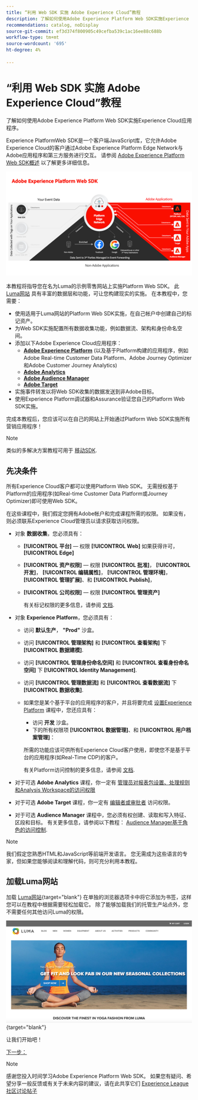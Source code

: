 ```yaml
---
title: “利用 Web SDK 实施 Adobe Experience Cloud”教程
description: 了解如何使用Adobe Experience Platform Web SDK实施Experience Cloud应用程序。
recommendations: catalog, noDisplay
source-git-commit: ef3d374f800905c49cefba539c1ac16ee88c688b
workflow-type: tm+mt
source-wordcount: '695'
ht-degree: 4%

---
```


# “利用 Web SDK 实施 Adobe Experience Cloud”教程

了解如何使用Adobe Experience Platform Web SDK实施Experience Cloud应用程序。

Experience PlatformWeb SDK是一个客户端JavaScript库，它允许Adobe Experience Cloud的客户通过Adobe Experience Platform Edge Network与Adobe应用程序和第三方服务进行交互。 请参阅 [Adobe Experience Platform Web SDK概述](https://experienceleague.adobe.com/docs/experience-platform/edge/home.html?lang=zh-Hans) 以了解更多详细信息。

![Experience PlatformWeb SDK架构](assets/dc-websdk.png)

本教程将指导您在名为Luma的示例零售网站上实施Platform Web SDK。 此 [Luma网站](https://luma.enablementadobe.com/content/luma/us/en.html) 具有丰富的数据层和功能，可让您构建现实的实施。 在本教程中，您需要：

* 使用适用于Luma网站的Platform Web SDK实施，在自己帐户中创建自己的标记资产。
* 为Web SDK实施配置所有数据收集功能，例如数据流、架构和身份命名空间。
* 添加以下Adobe Experience Cloud应用程序：
   * **[Adobe Experience Platform](setup-experience-platform.md)** (以及基于Platform构建的应用程序，例如Adobe Real-time Customer Data Platform、Adobe Journey Optimizer和Adobe Customer Journey Analytics)
   * **[Adobe Analytics](setup-analytics.md)**
   * **[Adobe Audience Manager](setup-audience-manager.md)**
   * **[Adobe Target](setup-target.md)**
* 实施事件转发以将Web SDK收集的数据发送到非Adobe目标。
* 使用Experience Platform调试器和Assurance验证您自己的Platform Web SDK实施。

完成本教程后，您应该可以在自己的网站上开始通过Platform Web SDK实施所有营销应用程序！


>[!NOTE]
>
>类似的多解决方案教程可用于 [移动SDK](../tutorial-mobile-sdk/overview.md).

## 先决条件

所有Experience Cloud客户都可以使用Platform Web SDK。 无需授权基于Platform的应用程序(如Real-time Customer Data Platform或Journey Optimizer)即可使用Web SDK。

在这些课程中，我们假定您拥有Adobe帐户和完成课程所需的权限。 如果没有，则必须联系Experience Cloud管理员以请求获取访问权限。

* 对象 **数据收集**，您必须具有：
   * **[!UICONTROL 平台]** — 权限 **[!UICONTROL Web]** 如果获得许可， **[!UICONTROL Edge]**
   * **[!UICONTROL 资产权限]** — 权限 **[!UICONTROL 批准]**， **[!UICONTROL 开发]**， **[!UICONTROL 编辑属性]**， **[!UICONTROL 管理环境]**， **[!UICONTROL 管理扩展]**、和 **[!UICONTROL Publish]**，
   * **[!UICONTROL 公司权限]** — 权限 **[!UICONTROL 管理资产]**

     有关标记权限的更多信息，请参阅 [文档](https://experienceleague.adobe.com/docs/experience-platform/tags/admin/user-permissions.html).

* 对象 **Experience Platform**，您必须具有：

   * 访问 **默认生产**， **&quot;Prod&quot;** 沙盒。
   * 访问 **[!UICONTROL 管理架构]** 和 **[!UICONTROL 查看架构]** 下 **[!UICONTROL 数据建模]**.
   * 访问 **[!UICONTROL 管理身份命名空间]** 和 **[!UICONTROL 查看身份命名空间]** 下 **[!UICONTROL Identity Management]**.
   * 访问 **[!UICONTROL 管理数据流]** 和 **[!UICONTROL 查看数据流]** 下 **[!UICONTROL 数据收集]**.
   * 如果您是某个基于平台的应用程序的客户，并且将要完成 [设置Experience Platform](setup-experience-platform.md) 课程中，您还应具有：
      * 访问 **开发** 沙盒。
      * 下的所有权限项 **[!UICONTROL 数据管理]**、和 **[!UICONTROL 用户档案管理]**：

     所需的功能应该可供所有Experience Cloud客户使用，即使您不是基于平台的应用程序(如Real-Time CDP)的客户。

     有关Platform访问控制的更多信息，请参阅 [文档](https://experienceleague.adobe.com/docs/experience-platform/access-control/home.html?lang=zh-Hans).

* 对于可选 **Adobe Analytics** 课程，你一定有 [管理员对报表包设置、处理规则和Analysis Workspace的访问权限](https://experienceleague.adobe.com/docs/analytics/admin/admin-console/home.html?lang=zh-Hans)

* 对于可选 **Adobe Target** 课程，你一定有 [编辑者或审批者](https://experienceleague.adobe.com/docs/target/using/administer/manage-users/enterprise/properties-overview.html#section_8C425E43E5DD4111BBFC734A2B7ABC80) 访问权限。

* 对于可选 **Audience Manager** 课程中，您必须有权创建、读取和写入特征、区段和目标。 有关更多信息，请参阅以下教程： [Audience Manager基于角色的访问控制](https://experienceleague.adobe.com/docs/audience-manager-learn/tutorials/setup-and-admin/user-management/setting-permissions-with-role-based-access-control.html?lang=en).


>[!NOTE]
>
>我们假定您熟悉HTML和JavaScript等前端开发语言。 您无需成为这些语言的专家，但如果您能够阅读和理解代码，则可充分利用本教程。

## 加载Luma网站

加载 [Luma网站](https://luma.enablementadobe.com/content/luma/us/en.html){target="blank"} 在单独的浏览器选项卡中将它添加为书签，这样您可以在教程中根据需要轻松加载它。 除了能够加载我们的托管生产站点外，您不需要任何其他访问Luma的权限。

[![Luma网站](assets/old-overview-luma.png)](https://luma.enablementadobe.com/content/luma/us/en.html){target="blank"}

让我们开始吧！

[下一步： ](configure-schemas.md)

>[!NOTE]
>
>感谢您投入时间学习Adobe Experience Platform Web SDK。 如果您有疑问、希望分享一般反馈或有关于未来内容的建议，请在此共享它们 [Experience League社区讨论帖子](https://experienceleaguecommunities.adobe.com/t5/adobe-experience-platform-launch/tutorial-discussion-implement-adobe-experience-cloud-with-web/td-p/444996)
